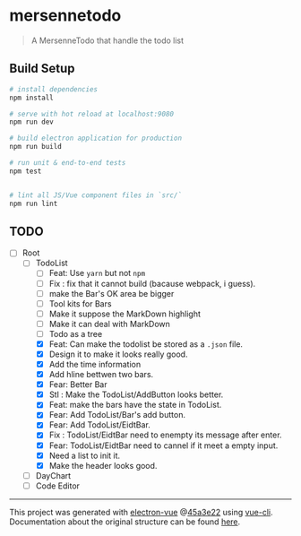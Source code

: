# mersennetodo

> A MersenneTodo that handle the todo list

## Build Setup

``` bash
# install dependencies
npm install

# serve with hot reload at localhost:9080
npm run dev

# build electron application for production
npm run build

# run unit & end-to-end tests
npm test


# lint all JS/Vue component files in `src/`
npm run lint

```

## TODO

- [ ] Root
  - [ ] TodoList
    - [ ] Feat: Use `yarn` but not `npm`
    - [ ] Fix : fix that it cannot build (bacause webpack, i guess).
    - [ ] make the Bar's OK area be bigger
    - [ ] Tool kits for Bars
    - [ ] Make it suppose the MarkDown highlight
    - [ ] Make it can deal with MarkDown
    - [ ] Todo as a tree
    - [x] Feat: Can make the todolist be stored as a `.json` file.
    - [x] Design it to make it looks really good.
    - [x] Add the time information
    - [x] Add hline bettwen two bars.
    - [x] Fear: Better Bar
    - [x] Stl : Make the TodoList/AddButton looks better.
    - [x] Feat: make the bars have the state in TodoList.
    - [x] Fear: Add TodoList/Bar's add button.
    - [x] Fear: Add TodoList/EidtBar.
    - [x] Fix : TodoList/EidtBar need to enempty its message after enter.
    - [x] Fear: TodoList/EidtBar need to cannel if it meet a empty input.
    - [x] Need a list to init it.
    - [x] Make the header looks good.
  - [ ] DayChart
  - [ ] Code Editor

---

This project was generated with
[electron-vue](https://github.com/SimulatedGREG/electron-vue)
@[45a3e22](https://github.com/SimulatedGREG/electron-vue/tree/45a3e224e7bb8fc71909021ccfdcfec0f461f634)
using [vue-cli](https://github.com/vuejs/vue-cli). Documentation about the
original structure can be found
[here](https://simulatedgreg.gitbooks.io/electron-vue/content/index.html).

